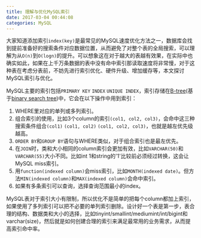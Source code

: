 ```yaml
---
title: 理解与优化MySQL索引
date: 2017-03-04 00:44:08
categories: MySQL
---
```


大家知道添加索引`index(key)`是最常见的MySQL速度优化方法之一，数据库会找到提前准备好的搜索条件对应数据位置，从而避免了对整个表的全局搜索，可以理解为从`O(n)`到`O(logn)`的提升。可以想象这在对于越大的表越有效果，在实际中也确实如此，如果在上千万条数据的表中没有命中索引那读取速度将非常慢，对于这种表在考虑分表前，不妨先进行索引优化、硬件升级、增加缓存等，本文探讨MySQL索引与优化。

<!-- more -->

MySQL主要的索引包括`PRIMARY KEY` `INDEX` `UNIQUE INDEX`，索引存储在[B-tree](https://en.wikipedia.org/wiki/B-tree)(基于[binary search tree](https://en.wikipedia.org/wiki/Binary_search_tree))中，它会在以下操作中用到索引：

1. WHERE里对应的单列或多列索引。
2. 组合索引的使用，比如3个column的索引`(col1, col2, col3)`，会命中这三种搜索条件组合`(col1)` `(col1, col2)` `(col1, col2, col3)`，也就是越左优先级越高。
3. `ORDER BY`和`GROUP BY`语句与WHERE类似，对于组合索引也是最左优先。
4. 在`JOIN`时，类和大小相同的column索引会更加有效，比如`VARCHAR(50)`和`VARCHAR(55)`大小不同。比如int 1和string的'1'比较前必须经过转换，这会让MySQL miss索引。
5. 用`function(indexed column)`会miss索引，比如`MONTH(indexed date)`。但方法`MIN(indexed column)`和`MAX(indexed column)`会命中索引。
6. 如果有多条索引可以查询，选择查询范围最小的index。

MySQL表对于索引大小有限制，所以优化不是简单的把每个column都加上索引，如果使用了多列索引可以把不必要的单列索引删除。设计好一个表是第一步，表合理的结构、数据类和大小的选择，比如tinyint/smallint/mediumint/int/bigint和varchar(size)，然后就是如何创建合理的索引来满足最常用的业务需求，从而提高索引命中率。